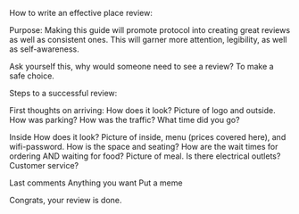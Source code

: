 How to write an effective place review:

Purpose:
Making this guide will promote protocol into creating great reviews as well as consistent ones. This will garner more attention, legibility, as well as self-awareness.

Ask yourself this, why would someone need to see a review?
To make a safe choice.

Steps to a successful review:

First thoughts on arriving:
How does it look?
Picture of logo and outside.
How was parking?
How was the traffic?
What time did you go?

Inside
How does it look?
Picture of inside, menu (prices covered here), and wifi-password.
How is the space and seating?
How are the wait times for ordering AND waiting for food?
Picture of meal.
Is there electrical outlets?
Customer service?

Last comments
Anything you want
Put a meme

Congrats, your review is done.
